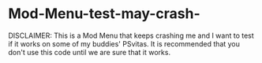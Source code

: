 # Mod-Menu-test-may-crash-
DISCLAIMER: This is a Mod Menu that keeps crashing me and I want to test if it works on some of my buddies' PSvitas. It is recommended that you don't use this code until we are sure that it works.
